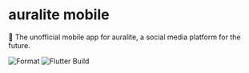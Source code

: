 # auralite mobile

📱 The unofficial mobile app for auralite, a social media platform for the future.

![Format](https://github.com/Matt-Gleich/auralite-mobile/workflows/Format/badge.svg) ![Flutter Build](https://github.com/Matt-Gleich/auralite-mobile/workflows/Flutter%20Build/badge.svg)
